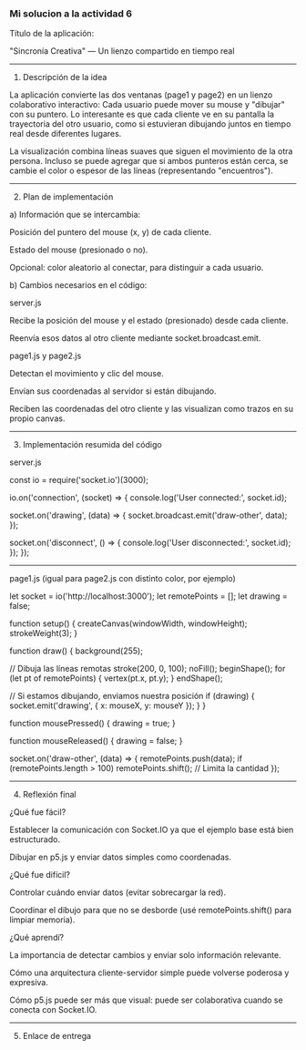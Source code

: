 ### Mi solucion a la actividad 6

Título de la aplicación:

"Sincronía Creativa" — Un lienzo compartido en tiempo real


---

1. Descripción de la idea

La aplicación convierte las dos ventanas (page1 y page2) en un lienzo colaborativo interactivo:
Cada usuario puede mover su mouse y "dibujar" con su puntero. Lo interesante es que cada cliente ve en su pantalla la trayectoria del otro usuario, como si estuvieran dibujando juntos en tiempo real desde diferentes lugares.

La visualización combina líneas suaves que siguen el movimiento de la otra persona. Incluso se puede agregar que si ambos punteros están cerca, se cambie el color o espesor de las líneas (representando "encuentros").


---

2. Plan de implementación

a) Información que se intercambia:

Posición del puntero del mouse (x, y) de cada cliente.

Estado del mouse (presionado o no).

Opcional: color aleatorio al conectar, para distinguir a cada usuario.


b) Cambios necesarios en el código:

server.js

Recibe la posición del mouse y el estado (presionado) desde cada cliente.

Reenvía esos datos al otro cliente mediante socket.broadcast.emit.


page1.js y page2.js

Detectan el movimiento y clic del mouse.

Envían sus coordenadas al servidor si están dibujando.

Reciben las coordenadas del otro cliente y las visualizan como trazos en su propio canvas.



---

3. Implementación resumida del código

server.js

const io = require('socket.io')(3000);

io.on('connection', (socket) => {
  console.log('User connected:', socket.id);

  socket.on('drawing', (data) => {
    socket.broadcast.emit('draw-other', data);
  });

  socket.on('disconnect', () => {
    console.log('User disconnected:', socket.id);
  });
});


---

page1.js (igual para page2.js con distinto color, por ejemplo)

let socket = io('http://localhost:3000');
let remotePoints = [];
let drawing = false;

function setup() {
  createCanvas(windowWidth, windowHeight);
  strokeWeight(3);
}

function draw() {
  background(255);

  // Dibuja las líneas remotas
  stroke(200, 0, 100);
  noFill();
  beginShape();
  for (let pt of remotePoints) {
    vertex(pt.x, pt.y);
  }
  endShape();

  // Si estamos dibujando, enviamos nuestra posición
  if (drawing) {
    socket.emit('drawing', { x: mouseX, y: mouseY });
  }
}

function mousePressed() {
  drawing = true;
}

function mouseReleased() {
  drawing = false;
}

socket.on('draw-other', (data) => {
  remotePoints.push(data);
  if (remotePoints.length > 100) remotePoints.shift(); // Limita la cantidad
});


---

4. Reflexión final

¿Qué fue fácil?

Establecer la comunicación con Socket.IO ya que el ejemplo base está bien estructurado.

Dibujar en p5.js y enviar datos simples como coordenadas.


¿Qué fue difícil?

Controlar cuándo enviar datos (evitar sobrecargar la red).

Coordinar el dibujo para que no se desborde (usé remotePoints.shift() para limpiar memoria).


¿Qué aprendí?

La importancia de detectar cambios y enviar solo información relevante.

Cómo una arquitectura cliente-servidor simple puede volverse poderosa y expresiva.

Cómo p5.js puede ser más que visual: puede ser colaborativa cuando se conecta con Socket.IO.



---

5. Enlace de entrega
